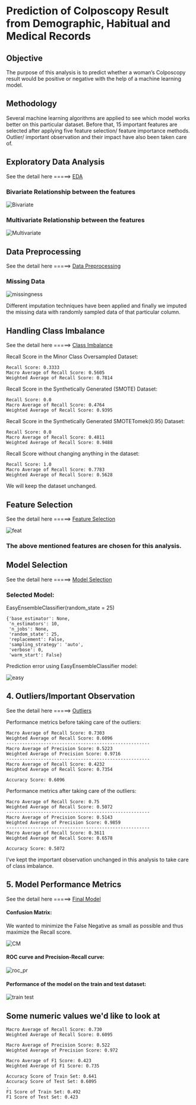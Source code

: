 # Prediction of Colposcopy Result from Demographic, Habitual and Medical Records

## Objective

The purpose of this analysis is to predict whether a woman’s Colposcopy result would be positive or negative with the help of a machine learning model.

## Methodology

Several machine learning algorithms are applied to see which model works better on this particular dataset. Before that, 15 important features are selected after applying five feature selection/ feature importance methods. Outlier/ important observation and their impact have also been taken care of.

## Exploratory Data Analysis
See the detail here =====> [EDA]( https://github.com/SumaiaParveen/Binary-Classifier-Health-Condition/blob/main/Cervical%20Cancer%20Test%20Result%20Prediction/EDA.ipynb)

### Bivariate Relationship between the features

![Bivariate]( https://github.com/SumaiaParveen/Binary-Classifier-Health-Condition/blob/main/Cervical%20Cancer%20Test%20Result%20Prediction/Colposcopy%20Result%20Prediction/images/hin_bi.JPG)

### Multivariate Relationship between the features

![Multivariate]( https://github.com/SumaiaParveen/Binary-Classifier-Health-Condition/blob/main/Cervical%20Cancer%20Test%20Result%20Prediction/Colposcopy%20Result%20Prediction/images/hin_multi.JPG)

## Data Preprocessing
See the detail here =====> [Data Preprocessing]( https://github.com/SumaiaParveen/Binary-Classifier-Health-Condition/blob/main/Cervical%20Cancer%20Test%20Result%20Prediction/Colposcopy%20Result%20Prediction/Part1_hinselmann_Data%20Preprocessing.ipynb)

### Missing Data
![ missingness]( https://github.com/SumaiaParveen/Binary-Classifier-Health-Condition/blob/main/Cervical%20Cancer%20Test%20Result%20Prediction/Colposcopy%20Result%20Prediction/images/missing.JPG)

Different imputation techniques have been applied and finally we imputed the missing data with randomly sampled data of that particular column.

## Handling Class Imbalance 
See the detail here =====> [Class Imbalance]( https://github.com/SumaiaParveen/Binary-Classifier-Health-Condition/blob/main/Cervical%20Cancer%20Test%20Result%20Prediction/Colposcopy%20Result%20Prediction/Part2_hinselmann_Handling_Class_Imb.ipynb)

Recall Score in the Minor Class Oversampled Dataset:

```
Recall Score: 0.3333
Macro Average of Recall Score: 0.5605
Weighted Average of Recall Score: 0.7814
```

Recall Score in the Synthetically Generated (SMOTE) Dataset:
```
Recall Score: 0.0 
Macro Average of Recall Score: 0.4764 
Weighted Average of Recall Score: 0.9395 
```

Recall Score in the Synthetically Generated SMOTETomek(0.95) Dataset:
```
Recall Score: 0.0
Macro Average of Recall Score: 0.4811
Weighted Average of Recall Score: 0.9488
```
Recall Score without changing anything in the dataset:
```
Recall Score: 1.0
Macro Average of Recall Score: 0.7783
Weighted Average of Recall Score: 0.5628
```

We will keep the dataset unchanged.

## Feature Selection

See the detail here =====> [Feature Selection]( https://github.com/SumaiaParveen/Binary-Classifier-Health-Condition/blob/main/Cervical%20Cancer%20Test%20Result%20Prediction/Colposcopy%20Result%20Prediction/Part3_hinselmann_Feature_Selection.ipynb)

![feat](https://github.com/SumaiaParveen/Binary-Classifier-Health-Condition/blob/main/Cervical%20Cancer%20Test%20Result%20Prediction/Colposcopy%20Result%20Prediction/images/feat_sel.JPG)

### The above mentioned features are chosen for this analysis.

## Model Selection
See the detail here =====> [Model Selection]( https://github.com/SumaiaParveen/Binary-Classifier-Health-Condition/blob/main/Cervical%20Cancer%20Test%20Result%20Prediction/Colposcopy%20Result%20Prediction/Part4_hinselmann_Model_Selection.ipynb)

### Selected Model: 

EasyEnsembleClassifier(random_state = 25)

```
{'base_estimator': None,
 'n_estimators': 10,
 'n_jobs': None,
 'random_state': 25,
 'replacement': False,
 'sampling_strategy': 'auto',
 'verbose': 0,
 'warm_start': False}
```
Prediction error using EasyEnsembleClassifier model:

![easy]( https://github.com/SumaiaParveen/Binary-Classifier-Health-Condition/blob/main/Cervical%20Cancer%20Test%20Result%20Prediction/Colposcopy%20Result%20Prediction/images/mod_sel_easy.JPG)


## 4. Outliers/Important Observation

See the detail here =====> [Outliers]( https://github.com/SumaiaParveen/Binary-Classifier-Health-Condition/blob/main/Cervical%20Cancer%20Test%20Result%20Prediction/Colposcopy%20Result%20Prediction/Part5_hinselmann_Handling_Outliers.ipynb)

Performance metrics before taking care of the outliers:
```
Macro Average of Recall Score: 0.7303
Weighted Average of Recall Score: 0.6096
------------------------------------------------------
Macro Average of Precision Score: 0.5223
Weighted Average of Precision Score: 0.9716
------------------------------------------------------
Macro Average of Recall Score: 0.4232
Weighted Average of Recall Score: 0.7354

Accuracy Score: 0.6096
```
Performance metrics after taking care of the outliers:
```
Macro Average of Recall Score: 0.75
Weighted Average of Recall Score: 0.5072
------------------------------------------------------
Macro Average of Precision Score: 0.5143
Weighted Average of Precision Score: 0.9859
------------------------------------------------------
Macro Average of Recall Score: 0.3611
Weighted Average of Recall Score: 0.6578

Accuracy Score: 0.5072
```
I’ve kept the important observation unchanged in this analysis to take care of class imbalance.

## 5. Model Performance Metrics

See the detail here =====> [Final Model]( https://github.com/SumaiaParveen/Binary-Classifier-Health-Condition/blob/main/Cervical%20Cancer%20Test%20Result%20Prediction/Colposcopy%20Result%20Prediction/Part6_hinselmann_EasyEnsembleClassifier-Final.ipynb)

#### Confusion Matrix: 

We wanted to minimize the False Negative as small as possible and thus maximize the Recall score.

![CM]( https://github.com/SumaiaParveen/Binary-Classifier-Health-Condition/blob/main/Cervical%20Cancer%20Test%20Result%20Prediction/Colposcopy%20Result%20Prediction/images/cm.JPG)

#### ROC curve and Precision-Recall curve: 

![roc_pr]( https://github.com/SumaiaParveen/Binary-Classifier-Health-Condition/blob/main/Cervical%20Cancer%20Test%20Result%20Prediction/Colposcopy%20Result%20Prediction/images/roc_pr.JPG)

#### Performance of the model on the train and test dataset:

![train test]( https://github.com/SumaiaParveen/Binary-Classifier-Health-Condition/blob/main/Cervical%20Cancer%20Test%20Result%20Prediction/Colposcopy%20Result%20Prediction/images/traintest.JPG)

## Some numeric values we'd like to look at

```
Macro Average of Recall Score: 0.730
Weighted Average of Recall Score: 0.6095

Macro Average of Precision Score: 0.522
Weighted Average of Precision Score: 0.972

Macro Average of F1 Score: 0.423
Weighted Average of F1 Score: 0.735

Accuracy Score of Train Set: 0.641
Accuracy Score of Test Set: 0.6095
.
F1 Score of Train Set: 0.492
F1 Score of Test Set: 0.423
```
